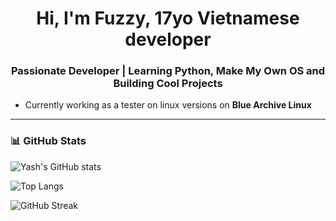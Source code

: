 <h1 align="center">Hi, I'm Fuzzy, 17yo Vietnamese developer </h1>
<h3 align="center">Passionate Developer | Learning Python, Make My Own OS and Building Cool Projects</h3>

- Currently working as a tester on linux versions on **Blue Archive Linux**

---

### 📊 GitHub Stats

![Yash's GitHub stats](https://github-readme-stats.vercel.app/api?username=minhmc2007&show_icons=true&theme=radical)

![Top Langs](https://github-readme-stats.vercel.app/api/top-langs/?username=minhmc2007&layout=compact&theme=radical)

![GitHub Streak](https://github-readme-streak-stats.herokuapp.com/?user=minhmc2007&theme=radical)
